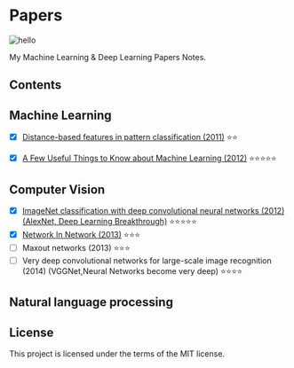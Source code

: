 # Papers
![hello](https://camo.githubusercontent.com/0be34709e630f7cbb96012fb1a48139bc5d45f07/68747470733a2f2f7777772e676f6f676c652e636f6d2f6c6f676f732f646f6f646c65732f323031362f74656163686572732d6461792d323031362d75732d363239363632363234343039313930342e322d687032782e676966)

My Machine Learning & Deep Learning Papers Notes.

## Contents
## Machine Learning
- [x] [Distance-based features in pattern classification (2011)](https://github.com/SunnyMarkLiu/Papers/blob/master/Machine%20Learning/Distance-based%20features%20in%20pattern%20classification.pdf) :star::star:
- [x] [A Few Useful Things to Know about Machine Learning (2012)](https://github.com/SunnyMarkLiu/Papers/blob/master/Machine%20Learning/A%20Few%20Useful%20Things%20to%20Know%20about%20Machine%20Learning.pdf) :star::star::star::star::star:


## Computer Vision
- [x] [ImageNet classification with deep convolutional neural networks (2012) (AlexNet, Deep Learning Breakthrough)](https://github.com/SunnyMarkLiu/Papers/blob/master/Computer%20Vision/ImageNet%20classification%20with%20deep%20convolutional%20neural%20networks.pdf) :star::star::star::star::star:
- [x] [Network In Network (2013)](https://github.com/SunnyMarkLiu/Papers/blob/master/Computer%20Vision/Network%20In%20Network.pdf) :star::star::star:
- [ ] Maxout networks (2013) :star::star::star:
- [ ] Very deep convolutional networks for large-scale image recognition (2014) (VGGNet,Neural Networks become very deep) :star::star::star::star:

## Natural language processing

## License
This project is licensed under the terms of the MIT license.

